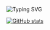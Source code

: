 
![Typing SVG](https://readme-typing-svg.herokuapp.com?font=Fira+Code&size=24&pause=1000&color=FF69B4&width=500&lines=Hi!I'm+yeongeun.)


[![GitHub stats](https://github-readme-stats.vercel.app/api?username=rladuddms0815&theme=omni&show_icons=true)](https://github.com/rladuddms0815)


